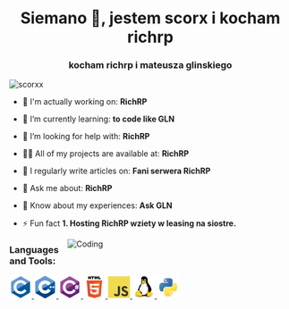 <h1 align="center">Siemano 👋, jestem scorx i kocham richrp</h1>
<h3 align="center">kocham richrp i mateusza glinskiego</h3>

<p align="left"> <img src="https://komarev.com/ghpvc/?username=scorxx&label=Profile%20views&color=000000&style=flat" alt="scorxx" /> </p>

- 🔭 I'm actually working on: **RichRP**

- 🌱 I’m currently learning: **to code like GLN**

- 🤝 I’m looking for help with: **RichRP**

- 👨‍💻 All of my projects are available at: **RichRP**

- 📝 I regularly write articles on: **Fani serwera RichRP**

- 💬 Ask me about: **RichRP**

- 📄 Know about my experiences: **Ask GLN**

- ⚡ Fun fact **1. Hosting RichRP wziety w leasing na siostre.**

<img align="right" alt="Coding" width="400" src="https://cdn.discordapp.com/attachments/940521582684672011/1081502487619567647/logo.png">
<![MasterHead](https://cdn.discordapp.com/attachments/940521582684672011/1081505442573844551/image.png)>

<h3 align="left">Languages and Tools:</h3>
<p align="left"> <a href="https://www.cprogramming.com/" target="_blank" rel="noreferrer"> <img src="https://raw.githubusercontent.com/devicons/devicon/master/icons/c/c-original.svg" alt="c" width="40" height="40"/> </a> <a href="https://www.w3schools.com/cpp/" target="_blank" rel="noreferrer"> <img src="https://raw.githubusercontent.com/devicons/devicon/master/icons/cplusplus/cplusplus-original.svg" alt="cplusplus" width="40" height="40"/> </a> <a href="https://www.w3schools.com/cs/" target="_blank" rel="noreferrer"> <img src="https://raw.githubusercontent.com/devicons/devicon/master/icons/csharp/csharp-original.svg" alt="csharp" width="40" height="40"/> </a> <a href="https://www.w3.org/html/" target="_blank" rel="noreferrer"> <img src="https://raw.githubusercontent.com/devicons/devicon/master/icons/html5/html5-original-wordmark.svg" alt="html5" width="40" height="40"/> </a> <a href="https://developer.mozilla.org/en-US/docs/Web/JavaScript" target="_blank" rel="noreferrer"> <img src="https://raw.githubusercontent.com/devicons/devicon/master/icons/javascript/javascript-original.svg" alt="javascript" width="40" height="40"/> </a> <a href="https://www.linux.org/" target="_blank" rel="noreferrer"> <img src="https://raw.githubusercontent.com/devicons/devicon/master/icons/linux/linux-original.svg" alt="linux" width="40" height="40"/> </a> <a href="https://www.python.org" target="_blank" rel="noreferrer"> <img src="https://raw.githubusercontent.com/devicons/devicon/master/icons/python/python-original.svg" alt="python" width="40" height="40"/> </a> </p>
